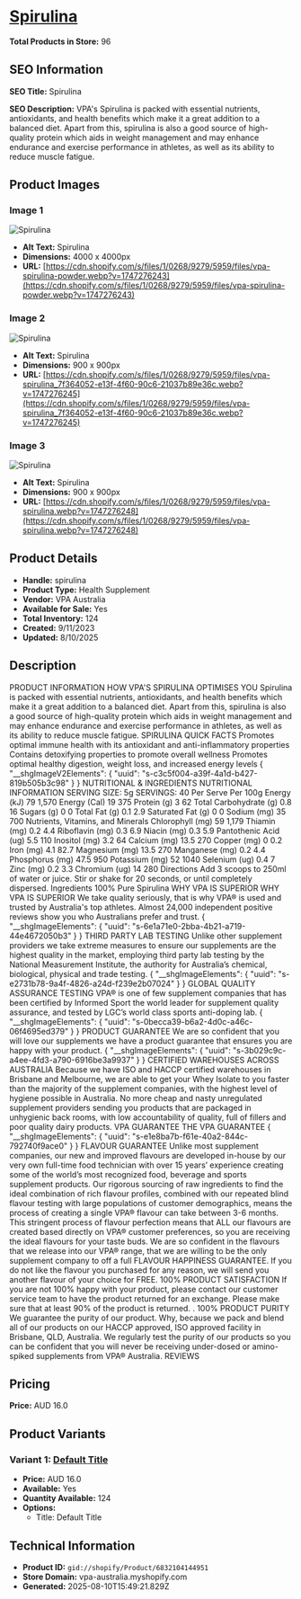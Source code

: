 # [Spirulina](https://vpa-australia.myshopify.com/products/spirulina)

**Total Products in Store:** 96

## SEO Information

**SEO Title:** Spirulina

**SEO Description:** VPA\'s Spirulina is packed with essential nutrients, antioxidants, and health benefits which make it a great addition to a balanced diet. Apart from this, spirulina is also a good source of high-quality protein which aids in weight management and may enhance endurance and exercise performance in athletes, as well as its ability to reduce muscle fatigue.

## Product Images

### Image 1
![Spirulina](https://cdn.shopify.com/s/files/1/0268/9279/5959/files/vpa-spirulina-powder.webp?v=1747276243)

- **Alt Text:** Spirulina
- **Dimensions:** 4000 x 4000px
- **URL:** [https://cdn.shopify.com/s/files/1/0268/9279/5959/files/vpa-spirulina-powder.webp?v=1747276243](https://cdn.shopify.com/s/files/1/0268/9279/5959/files/vpa-spirulina-powder.webp?v=1747276243)

### Image 2
![Spirulina](https://cdn.shopify.com/s/files/1/0268/9279/5959/files/vpa-spirulina_7f364052-e13f-4f60-90c6-21037b89e36c.webp?v=1747276245)

- **Alt Text:** Spirulina
- **Dimensions:** 900 x 900px
- **URL:** [https://cdn.shopify.com/s/files/1/0268/9279/5959/files/vpa-spirulina_7f364052-e13f-4f60-90c6-21037b89e36c.webp?v=1747276245](https://cdn.shopify.com/s/files/1/0268/9279/5959/files/vpa-spirulina_7f364052-e13f-4f60-90c6-21037b89e36c.webp?v=1747276245)

### Image 3
![Spirulina](https://cdn.shopify.com/s/files/1/0268/9279/5959/files/vpa-spirulina.webp?v=1747276248)

- **Alt Text:** Spirulina
- **Dimensions:** 900 x 900px
- **URL:** [https://cdn.shopify.com/s/files/1/0268/9279/5959/files/vpa-spirulina.webp?v=1747276248](https://cdn.shopify.com/s/files/1/0268/9279/5959/files/vpa-spirulina.webp?v=1747276248)

## Product Details

- **Handle:** spirulina
- **Product Type:** Health Supplement
- **Vendor:** VPA Australia
- **Available for Sale:** Yes
- **Total Inventory:** 124
- **Created:** 9/11/2023
- **Updated:** 8/10/2025

## Description

PRODUCT INFORMATION HOW VPA'S SPIRULINA OPTIMISES YOU Spirulina is packed with essential nutrients, antioxidants, and health benefits which make it a great addition to a balanced diet. Apart from this, spirulina is also a good source of high-quality protein which aids in weight management and may enhance endurance and exercise performance in athletes, as well as its ability to reduce muscle fatigue. SPIRULINA QUICK FACTS Promotes optimal immune health with its antioxidant and anti-inflammatory properties Contains detoxifying properties to promote overall wellness Promotes optimal healthy digestion, weight loss, and increased energy levels { "__shgImageV2Elements": { "uuid": "s-c3c5f004-a39f-4a1d-b427-819b505b3c98" } } NUTRITIONAL & INGREDIENTS NUTRITIONAL INFORMATION SERVING SIZE: 5g SERVINGS: 40 Per Serve Per 100g Energy (kJ) 79 1,570 Energy (Cal) 19 375 Protein (g) 3 62 Total Carbohydrate (g) 0.8 16 Sugars (g) 0 0 Total Fat (g) 0.1 2.9 Saturated Fat (g) 0 0 Sodium (mg) 35 700 Nutrients, Vitamins, and Minerals Chlorophyll (mg) 59 1,179 Thiamin (mg) 0.2 4.4 Riboflavin (mg) 0.3 6.9 Niacin (mg) 0.3 5.9 Pantothenic Acid (ug) 5.5 110 Inositol (mg) 3.2 64 Calcium (mg) 13.5 270 Copper (mg) 0 0.2 Iron (mg) 4.1 82.7 Magnesium (mg) 13.5 270 Manganese (mg) 0.2 4.4 Phosphorus (mg) 47.5 950 Potassium (mg) 52 1040 Selenium (ug) 0.4 7 Zinc (mg) 0.2 3.3 Chromium (ug) 14 280 Directions Add 3 scoops to 250ml of water or juice. Stir or shake for 20 seconds, or until completely dispersed. Ingredients 100% Pure Spirulina WHY VPA IS SUPERIOR WHY VPA IS SUPERIOR We take quality seriously, that is why VPA® is used and trusted by Australia's top athletes. Almost 24,000 independent positive reviews show you who Australians prefer and trust. { "__shgImageElements": { "uuid": "s-6e1a71e0-2bba-4b21-a719-44e4672050b3" } } THIRD PARTY LAB TESTING Unlike other supplement providers we take extreme measures to ensure our supplements are the highest quality in the market, employing third party lab testing by the National Measurement Institute, the authority for Australia’s chemical, biological, physical and trade testing. { "__shgImageElements": { "uuid": "s-e2731b78-9a4f-4826-a24d-f239e2b07024" } } GLOBAL QUALITY ASSURANCE TESTING VPA® is one of few supplement companies that has been certified by Informed Sport the world leader for supplement quality assurance, and tested by LGC’s world class sports anti-doping lab. { "__shgImageElements": { "uuid": "s-0becca39-b6a2-4d0c-a46c-06f4695ed379" } } PRODUCT GUARANTEE We are so confident that you will love our supplements we have a product guarantee that ensures you are happy with your product. { "__shgImageElements": { "uuid": "s-3b029c9c-a4ee-4fd3-a790-6916be3a9937" } } CERTIFIED WAREHOUSES ACROSS AUSTRALIA Because we have ISO and HACCP certified warehouses in Brisbane and Melbourne, we are able to get your Whey Isolate to you faster than the majority of the supplement companies, with the highest level of hygiene possible in Australia. No more cheap and nasty unregulated supplement providers sending you products that are packaged in unhygienic back rooms, with low accountability of quality, full of fillers and poor quality dairy products. VPA GUARANTEE THE VPA GUARANTEE { "__shgImageElements": { "uuid": "s-e1e8ba7b-f61e-40a2-844c-792740f9ace0" } } FLAVOUR GUARANTEE Unlike most supplement companies, our new and improved flavours are developed in-house by our very own full-time food technician with over 15 years’ experience creating some of the world’s most recognized food, beverage and sports supplement products. Our rigorous sourcing of raw ingredients to find the ideal combination of rich flavour profiles, combined with our repeated blind flavour testing with large populations of customer demographics, means the process of creating a single VPA® flavour can take between 3-6 months. This stringent process of flavour perfection means that ALL our flavours are created based directly on VPA® customer preferences, so you are receiving the ideal flavours for your taste buds. We are so confident in the flavours that we release into our VPA® range, that we are willing to be the only supplement company to off a full FLAVOUR HAPPINESS GUARANTEE. If you do not like the flavour you purchased for any reason, we will send you another flavour of your choice for FREE. 100% PRODUCT SATISFACTION If you are not 100% happy with your product, please contact our customer service team to have the product returned for an exchange. Please make sure that at least 90% of the product is returned. . 100% PRODUCT PURITY We guarantee the purity of our product. Why, because we pack and blend all of our products on our HACCP approved, ISO approved facility in Brisbane, QLD, Australia. We regularly test the purity of our products so you can be confident that you will never be receiving under-dosed or amino-spiked supplements from VPA® Australia. REVIEWS

## Pricing

**Price:** AUD 16.0

## Product Variants

### Variant 1: [Default Title](https://vpa-australia.myshopify.com/products/spirulina)

- **Price:** AUD 16.0
- **Available:** Yes
- **Quantity Available:** 124
- **Options:**
  - Title: Default Title

## Technical Information

- **Product ID:** `gid://shopify/Product/6832104144951`
- **Store Domain:** vpa-australia.myshopify.com
- **Generated:** 2025-08-10T15:49:21.829Z

